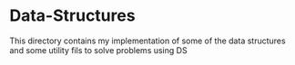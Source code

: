 # Data-Structures

This directory contains my implementation of some of the data structures and some utility fils to solve problems using DS
